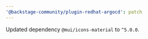 ```yaml
---
'@backstage-community/plugin-redhat-argocd': patch
---
```


Updated dependency `@mui/icons-material` to `^5.0.0`.
